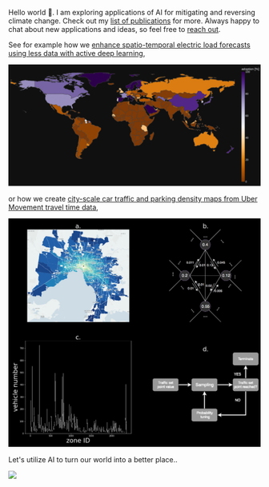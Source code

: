 Hello world 👋. I am exploring applications of AI for mitigating and reversing climate change. Check out my [list of publications](https://scholar.google.com/citations?user=bC7mSGUAAAAJ&hl) for more. Always happy to chat about new applications and ideas, so feel free to [reach out](https://usys.ethz.ch/personen/profil.MjEzNzU5.TGlzdC82MzcsMzIwMTk3MjIy.html).



See for example how we [enhance spatio-temporal electric load forecasts using less data with active deep learning](https://www.nature.com/articles/s42256-022-00552-x),

<img src="/plotly_dark_4.png" />


or how we create [city-scale car traffic and parking density maps from Uber Movement travel time data](https://www.nature.com/articles/s41597-019-0159-6),

<img src="/MethodFigure.png" />

Let's utilize AI to turn our world into a better place..

![](https://github.com/ArsamAryandoust/ArsamAryandoust/blob/master/rollover.gif)

